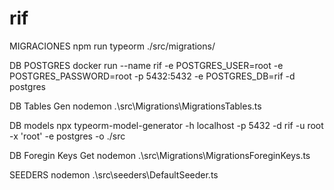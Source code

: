 # rif

MIGRACIONES
npm run typeorm ./src/migrations/<MIGRACION>   



DB POSTGRES
docker run --name rif -e POSTGRES_USER=root -e POSTGRES_PASSWORD=root -p 5432:5432 -e POSTGRES_DB=rif -d postgres

DB Tables Gen
nodemon .\src\Migrations\MigrationsTables.ts

DB models
npx typeorm-model-generator -h localhost -p 5432 -d rif -u root -x 'root' -e postgres -o ./src

DB Foregin Keys Get
nodemon .\src\Migrations\MigrationsForeginKeys.ts

 SEEDERS
nodemon .\src\seeders\DefaultSeeder.ts
